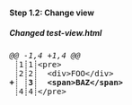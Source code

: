 [{]: <helper> (diff_step 1.2)
#### Step 1.2: Change view

##### Changed test-view.html
<pre>
<i>@@ -1,4 +1,4 @@</i>
 ┊1┊1┊&lt;pre&gt;
 ┊2┊2┊  &lt;div&gt;FOO&lt;/div&gt;
<b>+┊ ┊3┊  &lt;span&gt;BAZ&lt;/span&gt;</b>
 ┊4┊4┊&lt;/pre&gt;
</pre>
[}]: #